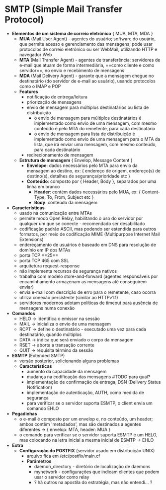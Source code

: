 # SMTP (Simple Mail Transfer Protocol)

* **Elementos de um sistema de correio eletrônico** { MUA, MTA, MDA }
	* **MUA** (Mail User Agent) - agentes do usuário; software do usuário, que permite acesso e gerenciamento das mensagens; pode usar protocolos de correio eletrônico ou ser WebMail, utilizando HTTP e navegador Web
	* **MTA** (Mail Transfer Agent) - agentes de transferência; servidores de e-mail que atuam de forma intermediária, ==como cliente e como servidor==, no envio e recebimento de mensagens
	* **MDA** (Mail Delivery Agent) - garante que a mensagem chegue no destinatário (do servidor de e-mail ao usuário), usando protocolos como o IMAP e POP
	* **Features**
		* notificação de entrega/leitura
		* priorização de mensagens
		* envio de mensagem para múltiplos destinatários ou lista de distribuição
			* o envio de mensagem para múltiplos destinatários é implementado como envio de uma mensagem, com mesmo conteúdo e pelo MTA do remetente, para cada destinatário
			* o envio de mensagem para lista de distribuição é implementado como envio de uma mensagem para o MTA da lista, que irá enviar uma mensagem, com mesmo conteúdo, para cada destinatário
		* redirecionamento de mensagem
	* **Estrutura de mensagem** { Envelop, Message Content }
		* **Envelope**: dados necessários pelo MTA para envio da mensagem ao destino, ex: { endereço de origem, endereço(s) de destino(s), detalhes de segurança/prioridade etc }
		* **Conteúdo**: composto por { Header, Body }, separados por uma linha em branco
			* **Header**: contém dados necessários pelo MUA, ex: { Content-Type, To, From, Subject etc } 
			* **Body**: conteúdo da mensagem
* **Características**
	* usado na comunicação entre MTAs
	* permite modo Open Relay, habilitando o uso do servidor por qualquer um que se conecte - recomendado ser desabilitado
	* codificação padrão ASCII, mas podendo ser estendida para outros formatos, por meio de codificação MIME (Multipurpose Internet Mail Extensions)
	* endereçamento de usuários é baseado em DNS para resolução de domínio em IP dos MTAs
	* porta TCP ==25==
	* porta TCP 465 com SSL
	* arquitetura request-response
	* não implementa recursos de segurança nativos
	* trabalha com modelo store-and-forward (agentes responsáveis por encaminhamento armazenam as mensagens até conseguirem enviar)
	* envia e-mail com descrição de erro para o remetente, caso ocorra
	* utiliza conexão persistente (similar ao HTTPv1.1)
	* servidores modernos adotam políticas de timeout para ausência de mensagens numa conexão
* **Comandos**
	* HELO -> identifica o emissor na sessão
	* MAIL -> inicializa o envio de uma mensagem
	* RCPT -> define o destinatário - executado uma vez para cada destinatário, quando múltiplos
	* DATA -> indica que será enviado o corpo da mensagem
	* RSET -> aborta a transação corrente
	* QUIT -> requisita término da sessão
* **ESMTP** (Extended SMTP)
	* versão posterior, solicionando alguns problemas
	* **Características**
		* aumento da capacidade da mensagem
		* mudança na codificação das mensagens #TODO para qual?
		* implementação de confirmação de entrega, DSN (Delivery Status Notification)
		* implementação de autenticação, AUTH, como medida de segurança
		* para verificar se o servidor suporta ESMTP, o client envia um comando EHLO
* **Pegadinhas**
	* o e-mail é composto por um envelop e, no conteúdo, um header; ambos contêm 'metadados', mas são destinados a agentes diferentes -> { envelop: MTA, header: MUA }
	* o comando para verificar se o servidor suporta ESMTP é um HELO, mas colocando na letra inicial a mesma inicial de ESMTP -> EHLO
* **Extra**
	* **Configuração do POSTFIX** (servidor usado em distribuição UNIX)
		* arquivo fica em /etc/postfix/main.cf
		* **Parâmetros**
			* daemon_directory - diretório de localização de daemons
			* mynetwork - configurações que indicam clientes que podem usar o servidor como relay
			* ? há outros na apostila do estratégia, mas não entendi... ?